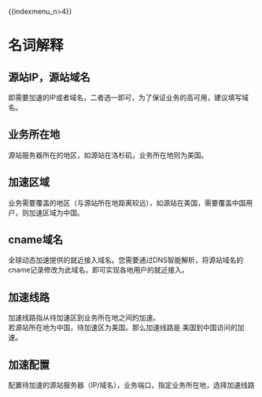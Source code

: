 {{indexmenu_n>4}}

# 名词解释

## 源站IP，源站域名

即需要加速的IP或者域名，二者选一即可，为了保证业务的高可用，建议填写域名。

## 业务所在地

源站服务器所在的地区，如源站在洛杉矶，业务所在地则为美国。

## 加速区域

业务需要覆盖的地区（与源站所在地距离较远），如源站在美国，需要覆盖中国用户，则加速区域为中国。

## cname域名

全球动态加速提供的就近接入域名。您需要通过DNS智能解析，将源站域名的cname记录修改为此域名，即可实现各地用户的就近接入。

## 加速线路

加速线路指从待加速区到业务所在地之间的加速。  
若源站所在地为中国，待加速区为美国。那么加速线路是 美国到中国访问的加速。

## 加速配置

配置待加速的源站服务器（IP/域名），业务端口，指定业务所在地，选择加速线路

